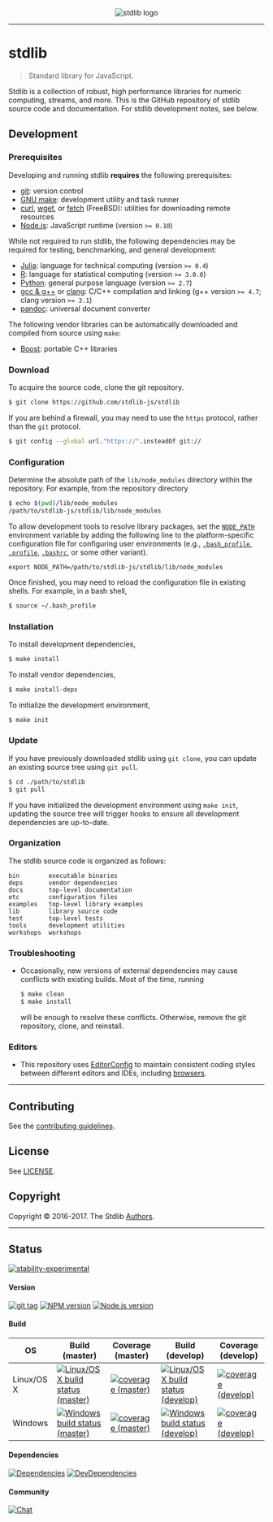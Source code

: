 
<div class="image" align="center">
    <img src="https://cdn.rawgit.com/stdlib-js/stdlib/6746dfdc6e031f695fc56fbefdb16e752c4d2716/docs/assets/logo_header.png" alt="stdlib logo">
    <br>
</div>

---

# stdlib

> Standard library for JavaScript.

Stdlib is a collection of robust, high performance libraries for numeric computing, streams, and more. This is the GitHub repository of stdlib source code and documentation. For stdlib development notes, see below.


## Development

### Prerequisites

Developing and running stdlib __requires__ the following prerequisites:

* [git][git]: version control
* [GNU make][gnu-make]: development utility and task runner
* [curl][curl], [wget][wget], or [fetch][fetch] (FreeBSD): utilities for downloading remote resources
* [Node.js][node-js]: JavaScript runtime (version `>= 0.10`)

While not required to run stdlib, the following dependencies may be required for testing, benchmarking, and general development:

* [Julia][julia]: language for technical computing (version `>= 0.4`)
* [R][r]: language for statistical computing (version `>= 3.0.0`)
* [Python][python]: general purpose language (version `>= 2.7`)
* [gcc &amp; g++][gcc] or [clang][clang]: C/C++ compilation and linking (g++ version `>= 4.7`; clang version `>= 3.1`)
* [pandoc][pandoc]: universal document converter

The following vendor libraries can be automatically downloaded and compiled from source using `make`:

* [Boost][boost]: portable C++ libraries


### Download

To acquire the source code, clone the git repository.

``` bash
$ git clone https://github.com/stdlib-js/stdlib
```

If you are behind a firewall, you may need to use the `https` protocol, rather than the `git` protocol.

``` bash
$ git config --global url."https://".insteadOf git://
```

### Configuration

Determine the absolute path of the `lib/node_modules` directory within the repository. For example, from the repository directory

``` bash
$ echo $(pwd)/lib/node_modules
/path/to/stdlib-js/stdlib/lib/node_modules
```

To allow development tools to resolve library packages, set the [`NODE_PATH`][node-path] environment variable by adding the following line to the platform-specific configuration file for configuring user environments (e.g., [`.bash_profile`][bash-profile], [`.profile`][bash-profile], [`.bashrc`][bash-profile], or some other variant).

``` text
export NODE_PATH=/path/to/stdlib-js/stdlib/lib/node_modules
```

Once finished, you may need to reload the configuration file in existing shells. For example, in a bash shell,

``` bash
$ source ~/.bash_profile
```


### Installation

To install development dependencies,

``` bash
$ make install
```

To install vendor dependencies,

``` bash
$ make install-deps
```

To initialize the development environment,

``` bash
$ make init
```

### Update

If you have previously downloaded stdlib using `git clone`, you can update an existing source tree using `git pull`.

``` bash
$ cd ./path/to/stdlib
$ git pull
```

If you have initialized the development environment using `make init`, updating the source tree will trigger hooks to ensure all development dependencies are up-to-date.


### Organization

The stdlib source code is organized as follows:

``` text
bin        executable binaries
deps       vendor dependencies
docs       top-level documentation
etc        configuration files
examples   top-level library examples
lib        library source code
test       top-level tests
tools      development utilities
workshops  workshops
```


### Troubleshooting

* Occasionally, new versions of external dependencies may cause conflicts with existing builds. Most of the time, running

  ``` bash
  $ make clean
  $ make install
  ```

  will be enough to resolve these conflicts. Otherwise, remove the git repository, clone, and reinstall.


### Editors

* This repository uses [EditorConfig][editorconfig] to maintain consistent coding styles between different editors and IDEs, including [browsers][editorconfig-chrome]. 


---

## Contributing

See the [contributing guidelines][contributing].


## License

See [LICENSE][license].


## Copyright

Copyright &copy; 2016-2017. The Stdlib [Authors][authors].


<!-- <badges> -->

---

## Status

[![stability-experimental][stability-image]][stability-url]

#### Version

[![git tag][tag-image]][tag-url] [![NPM version][npm-image]][npm-url] [![Node.js version][node-image]][node-url]

#### Build

<!-- TODO: distinguish between Linux and Windows code coverage -->

<!--lint disable table-pipe-alignment-->

| OS | Build (master) | Coverage (master) | Build (develop) | Coverage (develop) |
| --- | --- | --- | --- | --- |
| Linux/OS X | [![Linux/OS X build status (master)][build-image-master]][build-url-master] | [![coverage (master)][coverage-image-master]][coverage-url-master] | [![Linux/OS X build status (develop)][build-image-develop]][build-url-develop] | [![coverage (develop)][coverage-image-develop]][coverage-url-develop] |
| Windows | [![Windows build status (master)][windows-build-image-master]][windows-build-url-master] | [![coverage (master)][coverage-image-master]][coverage-url-master] | [![Windows build status (develop)][windows-build-image-develop]][windows-build-url-develop] | [![coverage (develop)][coverage-image-develop]][coverage-url-develop] |

<!--lint enable table-pipe-alignment-->


#### Dependencies

[![Dependencies][dependencies-image]][dependencies-url] [![DevDependencies][dev-dependencies-image]][dev-dependencies-url]


#### Community

[![Chat][chat-image]][chat-url]

<!-- </badges> -->


<section class="links">

[stability-image]: https://img.shields.io/badge/stability-experimental-orange.svg
[stability-url]: https://github.com/stdlib-js/stdlib

[npm-image]: https://img.shields.io/npm/v/@stdlib/stdlib.svg
[npm-url]: https://npmjs.org/package/@stdlib/stdlib

[tag-image]: https://img.shields.io/github/tag/stdlib-js/stdlib.svg
[tag-url]: https://github.com/stdlib-js/stdlib/tags

[node-image]: https://img.shields.io/node/v/@stdlib-js/stdlib.svg
[node-url]: https://github.com/@stdlib-js/stdlib

[build-image-master]: https://img.shields.io/travis/stdlib-js/stdlib/master.svg
[build-url-master]: https://travis-ci.org/stdlib-js/stdlib

[build-image-develop]: https://img.shields.io/travis/stdlib-js/stdlib/develop.svg
[build-url-develop]: https://travis-ci.org/stdlib-js/stdlib

<!-- FIXME: shields.io AppVeyor badges do not seem to work -->

[windows-build-image-master]: https://ci.appveyor.com/api/projects/status/github/stdlib-js/stdlib?branch=master&svg=true
[windows-build-url-master]: https://ci.appveyor.com/api/projects/status/github/stdlib-js/stdlib?branch=master&svg=true

[windows-build-image-develop]: https://ci.appveyor.com/api/projects/status/github/stdlib-js/stdlib?branch=develop&svg=true
[windows-build-url-develop]: https://ci.appveyor.com/api/projects/status/github/stdlib-js/stdlib?branch=develop&svg=true

[coverage-image-master]: https://img.shields.io/codecov/c/github/stdlib-js/stdlib/master.svg
[coverage-url-master]: https://codecov.io/github/stdlib-js/stdlib/branch/master

[coverage-image-develop]: https://img.shields.io/codecov/c/github/stdlib-js/stdlib/develop.svg
[coverage-url-develop]: https://codecov.io/github/stdlib-js/stdlib/branch/develop

[dependencies-image]: https://img.shields.io/david/stdlib-js/stdlib/develop.svg
[dependencies-url]: https://david-dm.org/stdlib-js/stdlib/develop

[dev-dependencies-image]: https://img.shields.io/david/dev/stdlib-js/stdlib/develop.svg
[dev-dependencies-url]: https://david-dm.org/stdlib-js/stdlib/develop#info=devDependencies

[chat-image]: https://img.shields.io/gitter/room/stdlib-js/stdlib.svg
[chat-url]: https://gitter.im/stdlib-js/stdlib/

[git]: http://git-scm.com/
[gnu-make]: https://www.gnu.org/software/make
[curl]: http://curl.haxx.se/
[wget]: http://www.gnu.org/software/wget
[fetch]: http://www.freebsd.org/cgi/man.cgi?fetch%281%29
[node-js]: https://nodejs.org/en/

[julia]: http://julialang.org/
[r]: https://www.r-project.org/
[python]: https://www.python.org/
[gcc]: http://gcc.gnu.org/
[clang]: http://clang.llvm.org/
[pandoc]: http://pandoc.org/

[boost]: http://www.boost.org/

[node-path]: https://nodejs.org/api/modules.html#modules_loading_from_the_global_folders
[bash-profile]: http://tldp.org/LDP/Bash-Beginners-Guide/html/sect_03_01.html

[editorconfig]: http://editorconfig.org/
[editorconfig-chrome]: https://chrome.google.com/webstore/detail/github-editorconfig/bppnolhdpdfmmpeefopdbpmabdpoefjh?hl=en-US

[contributing]: https://github.com/stdlib-js/stdlib/blob/develop/CONTRIBUTING.md
[authors]: https://github.com/stdlib-js/stdlib/graphs/contributors
[license]: https://raw.githubusercontent.com/stdlib-js/stdlib/develop/LICENSE

</section>

<!-- /.links -->
